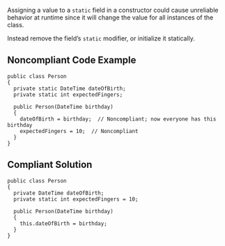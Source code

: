 Assigning a value to a `static` field in a constructor could cause unreliable behavior at runtime since it will change the value for all instances of the class.
 
Instead remove the field’s `static` modifier, or initialize it statically.
 
## Noncompliant Code Example

    public class Person
    {
      private static DateTime dateOfBirth;
      private static int expectedFingers;
    
      public Person(DateTime birthday)
      {
        dateOfBirth = birthday;  // Noncompliant; now everyone has this birthday
        expectedFingers = 10;  // Noncompliant
      }
    }

## Compliant Solution

    public class Person
    {
      private DateTime dateOfBirth;
      private static int expectedFingers = 10;
    
      public Person(DateTime birthday)
      {
        this.dateOfBirth = birthday;
      }
    }